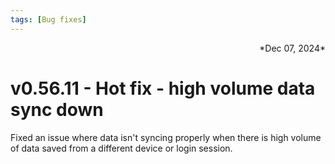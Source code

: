 ```yaml
---
tags: [Bug fixes]
---
```

<div align="right">*Dec 07, 2024*</div>

# v0.56.11 - Hot fix - high volume data sync down

Fixed an issue where data isn't syncing properly when there is high volume of data saved from a different device or login session.